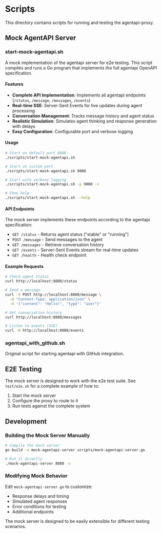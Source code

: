 # Scripts

This directory contains scripts for running and testing the agentapi-proxy.

## Mock AgentAPI Server

### start-mock-agentapi.sh

A mock implementation of the agentapi server for e2e testing. This script compiles and runs a Go program that implements the full agentapi OpenAPI specification.

#### Features

- **Complete API Implementation**: Implements all agentapi endpoints (`/status`, `/message`, `/messages`, `/events`)
- **Real-time SSE**: Server-Sent Events for live updates during agent processing
- **Conversation Management**: Tracks message history and agent status
- **Realistic Simulation**: Simulates agent thinking and response generation with delays
- **Easy Configuration**: Configurable port and verbose logging

#### Usage

```bash
# Start on default port 8080
./scripts/start-mock-agentapi.sh

# Start on custom port
./scripts/start-mock-agentapi.sh 9000

# Start with verbose logging
./scripts/start-mock-agentapi.sh -p 9000 -v

# Show help
./scripts/start-mock-agentapi.sh --help
```

#### API Endpoints

The mock server implements these endpoints according to the agentapi specification:

- `GET /status` - Returns agent status ("stable" or "running")
- `POST /message` - Send messages to the agent
- `GET /messages` - Retrieve conversation history
- `GET /events` - Server-Sent Events stream for real-time updates
- `GET /health` - Health check endpoint

#### Example Requests

```bash
# Check agent status
curl http://localhost:8080/status

# Send a message
curl -X POST http://localhost:8080/message \
  -H "Content-Type: application/json" \
  -d '{"content": "Hello!", "type": "user"}'

# Get conversation history
curl http://localhost:8080/messages

# Listen to events (SSE)
curl -N http://localhost:8080/events
```

### agentapi_with_github.sh

Original script for starting agentapi with GitHub integration.

## E2E Testing

The mock server is designed to work with the e2e test suite. See `test/e2e.sh` for a complete example of how to:

1. Start the mock server
2. Configure the proxy to route to it
3. Run tests against the complete system

## Development

### Building the Mock Server Manually

```bash
# Compile the mock server
go build -o mock-agentapi-server scripts/mock-agentapi-server.go

# Run it directly
./mock-agentapi-server 8080 -v
```

### Modifying Mock Behavior

Edit `mock-agentapi-server.go` to customize:

- Response delays and timing
- Simulated agent responses
- Error conditions for testing
- Additional endpoints

The mock server is designed to be easily extensible for different testing scenarios.
